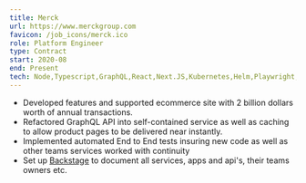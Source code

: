 ```yaml
---
title: Merck
url: https://www.merckgroup.com
favicon: /job_icons/merck.ico
role: Platform Engineer
type: Contract
start: 2020-08
end: Present
tech: Node,Typescript,GraphQL,React,Next.JS,Kubernetes,Helm,Playwright,Gitlab,CI,Backstage
---
```


- Developed features and supported ecommerce site with 2 billion dollars worth
  of annual transactions.
- Refactored GraphQL API into self-contained service as well as caching to allow
  product pages to be delivered near instantly.
- Implemented automated End to End tests insuring new code as well as other
  teams services worked with continuity
- Set up [Backstage](https://backstage.io/) to document all services, apps and
  api's, their teams owners etc.
